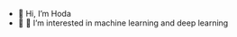 - 👋 Hi, I’m Hoda
- 👀 🌱 I’m interested in machine learning and deep learning 


<!---
h-yamani/h-yamani is a ✨ special ✨ repository because its `README.md` (this file) appears on your GitHub profile.
You can click the Preview link to take a look at your changes.
--->
